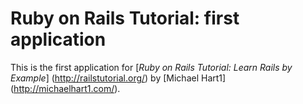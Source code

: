 # Ruby on Rails Tutorial: first application

This is the first application for [*Ruby on Rails Tutorial: Learn Rails by Example*] (http://railstutorial.org/) by [Michael Hart1] (http://michaelhart1.com/).
